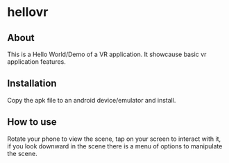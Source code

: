 # hellovr

## About
This is a Hello World/Demo of a VR application. It showcause basic vr application features.

## Installation
Copy the apk file to an android device/emulator and install.

## How to use
Rotate your phone to view the scene, tap on your screen to interact with it, if you look downward in the scene there is a menu of options to manipulate the scene.
